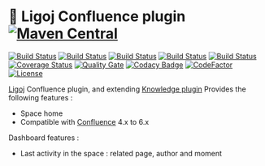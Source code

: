 # :link: Ligoj Confluence plugin [![Maven Central](https://maven-badges.herokuapp.com/maven-central/org.ligoj.plugin/plugin-km-confluence/badge.svg)](https://maven-badges.herokuapp.com/maven-central/org.ligoj.plugin/plugin-km-confluence)

[![Build Status](https://travis-ci.org/ligoj/plugin-km-confluence.svg?branch=master)](https://travis-ci.org/ligoj/plugin-km-confluence)
[![Build Status](https://circleci.com/gh/ligoj/plugin-km-confluence.svg?style=svg)](https://circleci.com/gh/ligoj/plugin-km-confluence)
[![Build Status](https://codeship.com/projects/5c23e6a0-0034-0135-2257-76737245ebb2/status?branch=master)](https://codeship.com/projects/212500)
[![Build Status](https://semaphoreci.com/api/v1/ligoj/plugin-km-confluence/branches/master/shields_badge.svg)](https://semaphoreci.com/ligoj/plugin-km-confluence)
[![Build Status](https://ci.appveyor.com/api/projects/status/rv2eugyjk75ea5xb/branch/master?svg=true)](https://ci.appveyor.com/project/ligoj/plugin-km-confluence/branch/master)
[![Coverage Status](https://coveralls.io/repos/github/ligoj/plugin-km-confluence/badge.svg?branch=master)](https://coveralls.io/github/ligoj/plugin-km-confluence?branch=master)
[![Quality Gate](https://sonarcloud.io/api/project_badges/measure?metric=alert_status&project=org.ligoj.plugin:plugin-km-confluence)](https://sonarcloud.io/dashboard/index/org.ligoj.plugin:plugin-km-confluence)
[![Codacy Badge](https://api.codacy.com/project/badge/Grade/fb8a9ec5ff6c47828d8da8e52fb78e08)](https://www.codacy.com/app/ligoj/plugin-km-confluence?utm_source=github.com&amp;utm_medium=referral&amp;utm_content=ligoj/plugin-km-confluence&amp;utm_campaign=Badge_Grade)
[![CodeFactor](https://www.codefactor.io/repository/github/ligoj/plugin-km-confluence/badge)](https://www.codefactor.io/repository/github/ligoj/plugin-km-confluence)
[![License](http://img.shields.io/:license-mit-blue.svg)](http://fabdouglas.mit-license.org/)

[Ligoj](https://github.com/ligoj/ligoj) Confluence plugin, and extending [Knowledge plugin](https://github.com/ligoj/plugin-km)
Provides the following features :
- Space home
- Compatible with [Confluence](https://www.atlassian.com/software/confluence) 4.x to 6.x

Dashboard features :
- Last activity in the space : related page, author and moment
